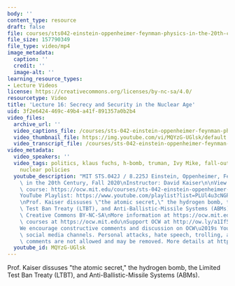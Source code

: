 ```yaml
---
body: ''
content_type: resource
draft: false
file: courses/sts042-einstein-oppenheimer-feynman-physics-in-the-20th-century/ocw_8225_sts042_lecture16_2020oct28_360p_16_9.mp4
file_size: 157790349
file_type: video/mp4
image_metadata:
  caption: ''
  credit: ''
  image-alt: ''
learning_resource_types:
- Lecture Videos
license: https://creativecommons.org/licenses/by-nc-sa/4.0/
resourcetype: Video
title: 'Lecture 16: Secrecy and Security in the Nuclear Age'
uid: 3f2e6424-469c-49b4-a41f-891357a0b2b4
video_files:
  archive_url: ''
  video_captions_file: /courses/sts-042-einstein-oppenheimer-feynman-physics-in-the-20th-century-fall-2020/14VqJZOcxiYFTEtY7muWjlOHj3GvqdWn__transcript.webvtt
  video_thumbnail_file: https://img.youtube.com/vi/MQYzG-UGlsk/default.jpg
  video_transcript_file: /courses/sts-042-einstein-oppenheimer-feynman-physics-in-the-20th-century-fall-2020/14VqJZOcxiYFTEtY7muWjlOHj3GvqdWn__transcript.pdf
video_metadata:
  video_speakers: ''
  video_tags: politics, klaus fuchs, h-bomb, truman, Ivy Mike, fall-out, missile defense,
    nuclear policies
  youtube_description: "MIT STS.042J / 8.225J Einstein, Oppenheimer, Feynman: Physics\
    \ in the 20th Century, Fall 2020\nInstructor: David Kaiser\n\nView the complete\
    \ course: https://ocw.mit.edu/courses/sts-042-einstein-oppenheimer-feynman-physics-in-the-20th-century-fall-2020\n\
    YouTube Playlist: https://www.youtube.com/playlist?list=PLUl4u3cNGP63bAfjGas3TuA4ZCPUtN6Xf\n\
    \nProf. Kaiser dissuses \"the atomic secret,\" the hydrogen bomb, the Limited\
    \ Test Ban Treaty (LTBT), and Anti-Ballistic-Missile Systems (ABMs).\n\nLicense:\
    \ Creative Commons BY-NC-SA\nMore information at https://ocw.mit.edu/terms\nMore\
    \ courses at https://ocw.mit.edu\nSupport OCW at http://ow.ly/a1If50zVRlQ\n\n\
    We encourage constructive comments and discussion on OCW\u2019s YouTube and other\
    \ social media channels. Personal attacks, hate speech, trolling, and inappropriate\
    \ comments are not allowed and may be removed. More details at https://ocw.mit.edu/comments."
  youtube_id: MQYzG-UGlsk
---
```

Prof. Kaiser dissuses "the atomic secret," the hydrogen bomb, the Limited Test Ban Treaty (LTBT), and Anti-Ballistic-Missile Systems (ABMs).
